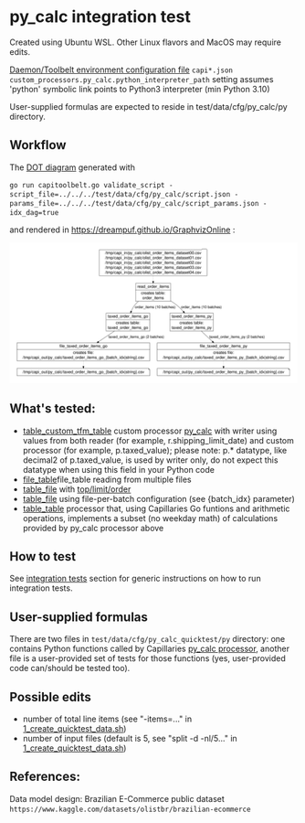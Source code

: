 # py_calc integration test

Created using Ubuntu WSL. Other Linux flavors and MacOS may require edits.

[Daemon/Toolbelt environment configuration file](../../../doc/binconfig.md#toolbelt-daemon-and-webapi-configuration) `capi*.json` `custom_processors.py_calc.python_interpreter_path` setting assumes 'python' symbolic link points to Python3 interpreter (min Python 3.10)

User-supplied formulas are expected to reside in test/data/cfg/py_calc/py directory.

## Workflow

The [DOT diagram](../../../doc/glossary.md#dot-diagrams) generated with
```
go run capitoolbelt.go validate_script -script_file=../../../test/data/cfg/py_calc/script.json -params_file=../../../test/data/cfg/py_calc/script_params.json -idx_dag=true
```
and rendered in https://dreampuf.github.io/GraphvizOnline :

![drawing](../../../doc/dot-pycalc.svg)

## What's tested:

- [table_custom_tfm_table](../../../doc/glossary.md#table_custom_tfm_table) custom processor [py_calc](../../../doc/glossary.md#py_calc-processor) with writer using values from both reader (for example, r.shipping_limit_date) and custom processor (for example, p.taxed_value); please note: p.* datatype, like decimal2 of p.taxed_value, is used by writer only, do not expect this datatype when using this field in your Python code
- [file_table](../../../doc/glossary.md#file_table)file_table reading from multiple files
- [table_file](../../../doc/glossary.md#table_file) with [top/limit/order](../../../doc/scriptconfig.md#wtop)
- [table_file](../../../doc/glossary.md#table_file) using file-per-batch configuration (see {batch_idx} parameter)
- [table_table](../../../doc/glossary.md#table_table) processor that, using Capillaries Go funtions and arithmetic operations, implements a subset (no weekday math) of calculations provided by py_calc processor above 

## How to test

See [integration tests](../../../doc/testing.md#integration-tests) section for generic instructions on how to run integration tests.

## User-supplied formulas

There are two files in `test/data/cfg/py_calc_quicktest/py` directory: one contains Python functions called by Capillaries [py_calc processor](../../../doc/glossary.md#py_calc-processor), another file is a user-provided set of tests for those functions (yes, user-provided code can/should be tested too). 

## Possible edits

- number of total line items (see "-items=..." in [1_create_quicktest_data.sh](1_create_quicktest_data.sh))
- number of input files (default is 5, see "split -d -nl/5..." in [1_create_quicktest_data.sh](1_create_quicktest_data.sh))

## References:

Data model design: Brazilian E-Commerce public dataset `https://www.kaggle.com/datasets/olistbr/brazilian-ecommerce`